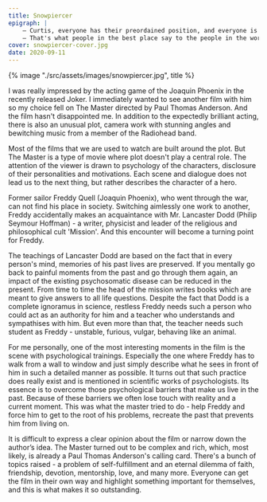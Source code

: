 ```yaml
---
title: Snowpiercer
epigraph: |
    – Curtis, everyone has their preordained position, and everyone is in their place except you.
    – That's what people in the best place say to the people in the worst place.
cover: snowpiercer-cover.jpg
date: 2020-09-11
---
```

{% image "./src/assets/images/snowpiercer.jpg", title %}

I was really impressed by the acting game of the Joaquin Phoenix in the recently released Joker. I immediately wanted to see another film with him so my choice fell on The Master directed by Paul Thomas Anderson. And the film hasn't disappointed me. In addition to the expectedly brilliant acting, there is also an unusual plot, camera work with stunning angles and bewitching music from a member of the Radiohead band.

Most of the films that we are used to watch are built around the plot. But The Master is a type of movie where plot doesn't play a central role. The attention of the viewer is drawn to psychology of the characters, disclosure of their personalities and motivations. Each scene and dialogue does not lead us to the next thing, but rather describes the character of a hero.

Former sailor Freddy Quell (Joaquin Phoenix), who went through the war, can not find his place in society. Switching aimlessly one work to another, Freddy accidentally makes an acquaintance with Mr. Lancaster Dodd (Philip Seymour Hoffman) - a writer, physicist and leader of the religious and philosophical cult 'Mission'. And this encounter will become a turning point for Freddy.

The teachings of Lancaster Dodd are based on the fact that in every person's mind, memories of his past lives are preserved. If you mentally go back to painful moments from the past and go through them again, an impact of the existing psychosomatic disease can be reduced in the present. From time to time the head of the mission writes books which are meant to give answers to all life questions. Despite the fact that Dodd is a complete ignoramus in science, restless Freddy needs such a person who could act as an authority for him and a teacher who understands and sympathises with him. But even more than that, the teacher needs such student as Freddy - unstable, furious, vulgar, behaving like an animal.

For me personally, one of the most interesting moments in the film is the scene with psychological trainings. Especially the one where Freddy has to walk from a wall to window and just simply describe what he sees in front of him in such a detailed manner as possible. It turns out that such practice does really exist and is mentioned in scientific works of psychologists. Its essence is to overcome those psychological barriers that make us live in the past. Because of these barriers we often lose touch with reality and a current moment. This was what the master tried to do - help Freddy and force him to get to the root of his problems, recreate the past that prevents him from living on.

It is difficult to express a clear opinion about the film or narrow down the author’s idea. The Master turned out to be complex and rich, which, most likely, is already a Paul Thomas Anderson's calling card. There's a bunch of topics raised - a problem of self-fulfillment and an eternal dilemma of faith, friendship, devotion, mentorship, love, and many more. Everyone can get the film in their own way and highlight something important for themselves, and this is what makes it so outstanding.